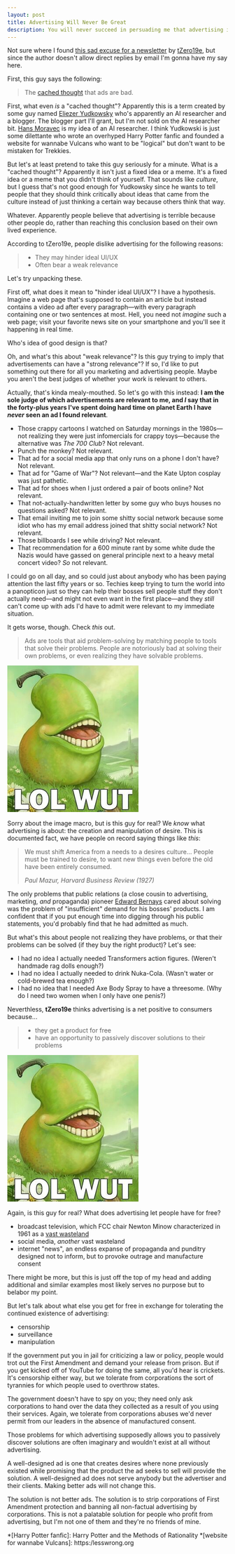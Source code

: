 ```yaml
---
layout: post
title: Advertising Will Never Be Great
description: You will never succeed in persuading me that advertising isn't terrible, let alone that it can be great.
---
```


Not sure where I found [this sad excuse for a newsletter][1] by [tZero19e][5], but since the author doesn't allow direct replies by email I'm gonna have my say here.

First, this guy says the following:

> The [cached thought][2] that ads are bad.

First, what even *is* a "cached thought"? Apparently this is a term created by some guy named [Eliezer Yudkowsky][3] who's apparently an AI researcher and a blogger. The blogger part I'll grant, but I'm not sold on the AI researcher bit. [Hans Moravec][4] is my idea of an AI researcher. I think Yudkowski is just some dilettante who wrote an overhyped Harry Potter fanfic and founded a website for wannabe Vulcans who want to be "logical" but don't want to be mistaken for Trekkies.

But let's at least pretend to take this guy seriously for a minute. What is a "cached thought"? Apparently it isn't just a fixed idea or a meme. It's a fixed idea or a meme that you didn't think of yourself. That sounds like *culture*, but I guess that's not good enough for Yudkowsky since he wants to tell people that they should think critically about ideas that came from the culture instead of just thinking a certain way because others think that way.

Whatever. Apparently people believe that advertising is terrible because other people do, rather than reaching this conclusion based on their own lived experience.

According to tZero19e, people dislike advertising for the following reasons:

> - They may hinder ideal UI/UX
> - Often bear a weak relevance

Let's try unpacking these. 

First off, what does it mean to "hinder ideal UI/UX"? I have a hypothesis. Imagine a web page that's supposed to contain an article but instead contains a video ad after every paragraph—with every paragraph containing one or two sentences at most. Hell, you need not *imagine* such a web page; visit your favorite news site on your smartphone and you'll see it happening in real time.

Who's idea of good design is that?

Oh, and what's this about "weak relevance"? Is this guy trying to imply that advertisements can have a "strong relevance"? If so, I'd like to put something out there for all you marketing and advertising people. Maybe you aren't the best judges of whether your work is relevant to others.

Actually, that's kinda mealy-mouthed. So let's go with this instead: **I am the sole judge of which advertisements are relevant to me, and *I* say that in the forty-plus years I've spent doing hard time on planet Earth I have *never* seen an ad I found relevant**.

- Those crappy cartoons I watched on Saturday mornings in the 1980s—not realizing they were just infomercials for crappy toys—because the alternative was *The 700 Club*? Not relevant.
- Punch the monkey? Not relevant.
- That ad for a social media app that only runs on a phone I don't have? Not relevant.
- That ad for "Game of War"? Not relevant—and the Kate Upton cosplay was just pathetic.
- That ad for shoes when I just ordered a pair of boots online? Not relevant.
- That not-actually-handwritten letter by some guy who buys houses no questions asked? Not relevant.
- That email inviting me to join some shitty social network because some idiot who has my email address joined that shitty social network? Not relevant.
- Those billboards I see while driving? Not relevant.
- That recommendation for a 600 minute rant by some white dude the Nazis would have gassed on general principle next to a heavy metal concert video? *So* not relevant.

I could go on all day, and so could just about anybody who has been paying attention the last fifty years or so. Techies keep trying to turn the world into a panopticon just so they can help their bosses sell people stuff they don't actually need—and might not even want in the first place—and they *still* can't come up with ads I'd have to admit were relevant to my immediate situation.

It gets worse, though. Check *this* out.

> Ads are tools that aid problem-solving by matching people to tools that solve their problems. People are notoriously bad at solving their own problems, or even realizing they have solvable problems.

![LOL WUT meme](/assets/images/lolwut.jpg)

Sorry about the image macro, but is this guy for real? We *know* what advertising is about: the creation and manipulation of desire. This is documented fact, we have people on record saying things like *this*:

> We must shift America from a needs to a desires culture... People must be trained to desire, to want new things even before the old have been entirely consumed.
>
> <cite>Paul Mazur, <em>Harvard Business Review</em> (1927)</cite>

The only problems that public relations (a close cousin to advertising, marketing, *and* propaganda) pioneer [Edward Bernays][6] cared about solving was the problem of "insufficient" demand for his bosses' products. I am confident that if you put enough time into digging through his public statements, you'd probably find that he had admitted as much.

But what's this about people not realizing they have problems, or that their problems can be solved (if they buy the right product)? Let's see:

- I had no idea I actually needed Transformers action figures. (Weren't handmade rag dolls enough?)
- I had no idea I actually needed to drink Nuka-Cola. (Wasn't water or cold-brewed tea enough?)
- I had no idea that I needed Axe Body Spray to have a threesome. (Why do I need two women when I only have one penis?)

Neverthless, **tZero19e** thinks advertising is a net positive to consumers because...

> * they get a product for free
> * have an opportunity to passively discover solutions to their problems

![LOL WUT meme](/assets/images/lolwut.jpg)

Again, is this guy for real? What does advertising let people have for free?

- broadcast television, which FCC chair Newton Minow characterized in 1961 as a [vast wasteland][7]
- social media, *another* vast wasteland
- internet "news", an endless expanse of propaganda and punditry designed not to inform, but to provoke outrage and manufacture consent

There might be more, but this is just off the top of my head and adding additional and similar examples most likely serves no purpose but to belabor my point.

But let's talk about what else you get for free in exchange for tolerating the continued existence of advertising:

- censorship
- surveillance
- manipulation

If the government put you in jail for criticizing a law or policy, people would trot out the First Amendment and demand your release from prison. But if you get kicked off of YouTube for doing the same, all you'd hear is crickets. It's censorship either way, but we tolerate from corporations the sort of tyrannies for which people used to overthrow states.

The government doesn't have to spy on you; they need only ask corporations to hand over the data they collected as a result of you using their services. Again, we tolerate from corporations abuses we'd never permit from our leaders in the absence of manufactured consent.

Those problems for which advertising supposedly allows you to passively discover solutions are often imaginary and wouldn't exist at all without advertising.

A well-designed ad is one that creates desires where none previously existed while promising that the product the ad seeks to sell will provide the solution. A well-designed ad does not serve anybody but the advertiser and their clients. Making better ads will not change this.

The solution is not better ads. The solution is to strip corporations of First Amendment protection and banning all non-factual advertising by corporations. This is not a palatable solution for people who profit from advertising, but I'm not one of them and they're no friends of mine.

[1]: https://buttondown.email/tZero19e/archive/ads-are-not-bad-ads-can-be-great/
[2]: https://www.lesswrong.com/posts/2MD3NMLBPCqPfnfre/cached-thoughts
[3]: https://rationalwiki.org/wiki/Eliezer_Yudkowsky
[4]: https://frc.ri.cmu.edu/~hpm/
[5]: https://buttondown.email/tZero19e/archive/
[6]: https://www.historytoday.com/miscellanies/original-influencer
[7]: https://www.americanrhetoric.com/speeches/newtonminow.htm

*[Harry Potter fanfic]: Harry Potter and the Methods of Rationality
*[website for wannabe Vulcans]: https:/lesswrong.org
